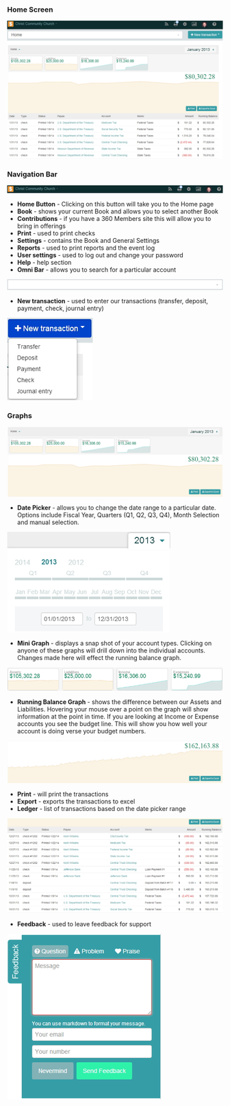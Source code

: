 ### Home Screen

![Alt Text](images/homepage.JPG "")

### Navigation Bar

![Alt Text](images/navigationbar.JPG "")

  * **Home Button** - Clicking on this button will take you to the Home page
  * **Book** - shows your current Book and allows you to select another Book
  * **Contributions** - if you have a 360 Members site this will allow you to bring in offerings
  * **Print** - used to print checks
  * **Settings** - contains the Book and General Settings
  * **Reports** - used to print reports and the event log
  * **User settings** - used to log out and change your password
  * **Help** - help section
  * **Omni Bar** - allows you to search for a particular account

![Alt Text](images/omnibar.JPG "")

  * **New transaction** - used to enter our transactions (transfer, deposit, payment, check, journal entry)

![Alt Text](images/newtransaction.JPG "")

### Graphs

![Alt Text](images/graphs.JPG "")

  * **Date Picker** - allows you to change the date range to a particular date. Options include Fiscal Year, Quarters (Q1, Q2, Q3, Q4), Month Selection and manual selection.

![Alt Text](images/datepicker.JPG "")

  * **Mini Graph** - displays a snap shot of your account types.  Clicking on anyone of these graphs will drill down into the individual accounts.  Changes made here will effect the running balance graph.

![Alt Text](images/minigraphs.JPG "")

  * **Running Balance Graph** - shows the difference between our Assets and Liabilities.  Hovering your mouse over a point on the graph will show information at the point in time.  If you are looking at Income or Expense accounts you see the budget line.  This will show you how well your account is doing verse your budget numbers.

![Alt Text](images/runningbalancegraph.JPG "")

  * **Print** - will print the transactions
  * **Export** - exports the transactions to excel
  * **Ledger** - list of transactions based on the date picker range

![Alt Text](images/printexportledger.JPG "")

  * **Feedback** - used to leave feedback for support

![Alt Text](images/feedback.JPG "")









